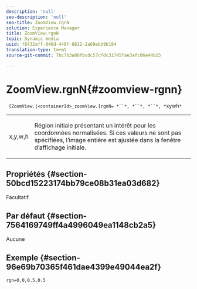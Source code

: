 ```yaml
---
description: 'null'
seo-description: 'null'
seo-title: ZoomView.rgnN
solution: Experience Manager
title: ZoomView.rgnN
topic: Dynamic media
uuid: f6432aff-046d-440f-8812-2a69ebb9b194
translation-type: tm+mt
source-git-commit: 7bc7b3a86fbcdc57cfdc31745fae3afc06e44b15

---
```



# ZoomView.rgnN{#zoomview-rgnn}

` [ZoomView.|<containerId>_zoomView.]rgnN= *``*, *``*, *``*, *`xywh`*`

<table id="table_F17148BDB468488AA0AF0F64D5DD1978"> 
 <tbody> 
  <tr> 
   <td colname="col1"> <p> <span class="codeph"> x,y,w,h</span> </p> </td> 
   <td colname="col2"> <p> Région initiale présentant un intérêt pour les coordonnées normalisées. Si ces valeurs ne sont pas spécifiées, l’image entière est ajustée dans la fenêtre d’affichage initiale. </p> </td> 
  </tr> 
 </tbody> 
</table>

## Propriétés {#section-50bcd15223174bb79ce08b31ea03d682}

Facultatif.

## Par défaut {#section-7564169749ff4a4996049ea1148cb2a5}

Aucune

## Exemple {#section-96e69b70365f461dae4399e49044ea2f}

`rgn=0,0,0.5,0.5`
